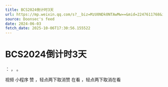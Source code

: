 ```yaml
---
title: BCS2024倒计时3天
url: https://mp.weixin.qq.com/s?__biz=MzU0NDk0NTAwMw==&mid=2247611768&idx=1&sn=6b10554327c1b8b6bb7b9cd07ec22b95
source: Doonsec's feed
date: 2024-06-03
fetch_date: 2025-10-06T17:30:56.155522
---
```


# BCS2024倒计时3天

：
，
。

视频
小程序
赞
，轻点两下取消赞
在看
，轻点两下取消在看